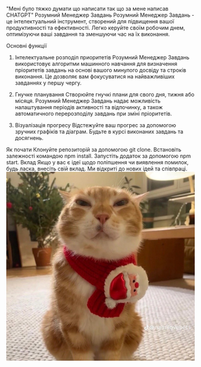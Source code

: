 "Мені було тяжко думати що написати так що за мене написав CHATGPT"
Розумний Менеджер Завдань
Розумний Менеджер Завдань - це інтелектуальний інструмент, створений для підвищення вашої продуктивності та ефективності. Легко керуйте своїм робочим днем, оптимізуючи ваші завдання та зменшуючи час на їх виконання.

Основні функції
1. Інтелектуальне розподіл приоритетів
Розумний Менеджер Завдань використовує алгоритми машинного навчання для визначення пріоритетів завдань на основі вашого минулого досвіду та строків виконання. Це дозволяє вам фокусуватися на найважливіших завданнях у першу чергу.

2. Гнучке планування
Створюйте гнучкі плани для свого дня, тижня або місяця. Розумний Менеджер Завдань надає можливість налаштування періодів активності та відпочинку, а також автоматичного перерозподілу завдань при зміні пріоритетів.

3. Візуалізація прогресу
Відстежуйте ваш прогрес за допомогою зручних графіків та діаграм. Будьте в курсі виконаних завдань та досягнень.

Як почати
Клонуйте репозиторій за допомогою git clone.
Встановіть залежності командою npm install.
Запустіть додаток за допомогою npm start.
Вклад
Якщо у вас є ідеї щодо поліпшення чи виявлення помилок, будь ласка, внесіть свій вклад. Ми відкриті до нових ідей та співпраці.
![Thumbnail of Hacker](cat.jpg)
